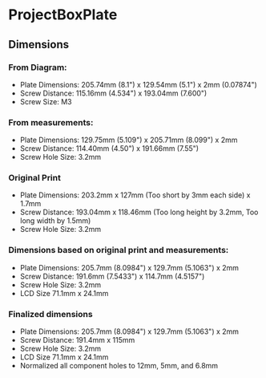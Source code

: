# ProjectBoxPlate
## Dimensions
### From Diagram:
 - Plate Dimensions: 205.74mm (8.1") x 129.54mm (5.1") x 2mm (0.07874")
 - Screw Distance: 115.16mm (4.534") x 193.04mm (7.600")
 - Screw Size: M3

### From measurements:
 - Plate Dimensions: 129.75mm (5.109") x 205.71mm (8.099") x 2mm
 - Screw Distance: 114.40mm (4.50") x 191.66mm (7.55")
 - Screw Hole Size: 3.2mm

### Original Print
 - Plate Dimensions: 203.2mm x 127mm (Too short by 3mm each side) x 1.7mm
 - Screw Distance: 193.04mm x 118.46mm (Too long height by 3.2mm, Too long width by 1.5mm)
 - Screw Hole Size: 3.2mm

### Dimensions based on original print and measurements:
 - Plate Dimensions: 205.7mm (8.0984") x 129.7mm (5.1063") x 2mm
 - Screw Distance: 191.6mm (7.5433") x 114.7mm (4.5157")
 - Screw Hole Size: 3.2mm
 - LCD Size 71.1mm x 24.1mm

### Finalized dimensions
 - Plate Dimensions: 205.7mm (8.0984") x 129.7mm (5.1063") x 2mm
 - Screw Distance: 191.4mm x 115mm
 - Screw Hole Size: 3.2mm
 - LCD Size 71.1mm x 24.1mm
 - Normalized all component holes to 12mm, 5mm, and 6.8mm
